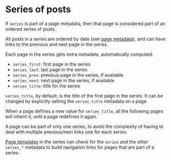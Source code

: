 # Series of posts

If `series` is part of a page metadata, then that page is considered part of an
ordered series of posts.

All posts in a series are ordered by date (see [page metadata](markdown.md)),
and can have links to the previous and next page in the series.

Each page in the series gets extra metadata, automatically computed:

 - `series_first`: first page in the series
 - `series_last`: last page in the series
 - `series_prev`: previous page in the series, if available
 - `series_next`: next page in the series, if available
 - `series_title`: title for the series

`series_title`, by default, is the title of the first page in the series. It
can be changed by explicitly setting the `series_title` metadata on a page.

When a page defines a new value for `series_title`, all the following pages
will inherit it, until a page redefines it again.

A page can be part of only one series, to avoid the complexity of having to
deal with multiple previous/next links one for each series.

[Page templates](templates.md) in the series can check for the `series` and the
other `series_*` metadata to build navigation links for pages that are part of
a series.

